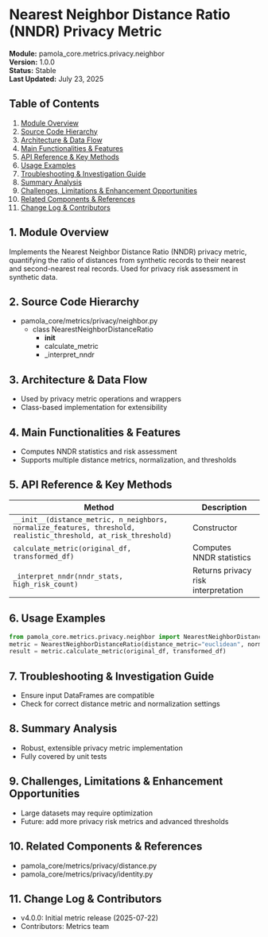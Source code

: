 # Nearest Neighbor Distance Ratio (NNDR) Privacy Metric
**Module:** pamola_core.metrics.privacy.neighbor  
**Version:** 1.0.0  
**Status:** Stable  
**Last Updated:** July 23, 2025

## Table of Contents
1. [Module Overview](#1-module-overview)
2. [Source Code Hierarchy](#2-source-code-hierarchy)
3. [Architecture & Data Flow](#3-architecture--data-flow)
4. [Main Functionalities & Features](#4-main-functionalities--features)
5. [API Reference & Key Methods](#5-api-reference--key-methods)
6. [Usage Examples](#6-usage-examples)
7. [Troubleshooting & Investigation Guide](#7-troubleshooting--investigation-guide)
8. [Summary Analysis](#8-summary-analysis)
9. [Challenges, Limitations & Enhancement Opportunities](#9-challenges-limitations--enhancement-opportunities)
10. [Related Components & References](#10-related-components--references)
11. [Change Log & Contributors](#11-change-log--contributors)

## 1. Module Overview
Implements the Nearest Neighbor Distance Ratio (NNDR) privacy metric, quantifying the ratio of distances from synthetic records to their nearest and second-nearest real records. Used for privacy risk assessment in synthetic data.

## 2. Source Code Hierarchy
- pamola_core/metrics/privacy/neighbor.py
  - class NearestNeighborDistanceRatio
    - __init__
    - calculate_metric
    - _interpret_nndr

## 3. Architecture & Data Flow
- Used by privacy metric operations and wrappers
- Class-based implementation for extensibility

## 4. Main Functionalities & Features
- Computes NNDR statistics and risk assessment
- Supports multiple distance metrics, normalization, and thresholds

## 5. API Reference & Key Methods
| Method | Description |
|--------|-------------|
| `__init__(distance_metric, n_neighbors, normalize_features, threshold, realistic_threshold, at_risk_threshold)` | Constructor |
| `calculate_metric(original_df, transformed_df)` | Computes NNDR statistics |
| `_interpret_nndr(nndr_stats, high_risk_count)` | Returns privacy risk interpretation |

## 6. Usage Examples
```python
from pamola_core.metrics.privacy.neighbor import NearestNeighborDistanceRatio
metric = NearestNeighborDistanceRatio(distance_metric="euclidean", normalize_features=True, threshold=0.5)
result = metric.calculate_metric(original_df, transformed_df)
```

## 7. Troubleshooting & Investigation Guide
- Ensure input DataFrames are compatible
- Check for correct distance metric and normalization settings

## 8. Summary Analysis
- Robust, extensible privacy metric implementation
- Fully covered by unit tests

## 9. Challenges, Limitations & Enhancement Opportunities
- Large datasets may require optimization
- Future: add more privacy risk metrics and advanced thresholds

## 10. Related Components & References
- pamola_core/metrics/privacy/distance.py
- pamola_core/metrics/privacy/identity.py

## 11. Change Log & Contributors
- v4.0.0: Initial metric release (2025-07-22)
- Contributors: Metrics team
